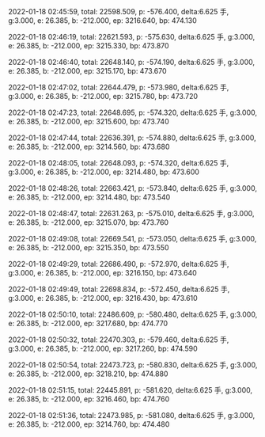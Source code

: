 2022-01-18 02:45:59, total: 22598.509, p: -576.400, delta:6.625 手, g:3.000, e: 26.385, b: -212.000, ep: 3216.640, bp: 474.130

2022-01-18 02:46:19, total: 22621.593, p: -575.630, delta:6.625 手, g:3.000, e: 26.385, b: -212.000, ep: 3215.330, bp: 473.870

2022-01-18 02:46:40, total: 22648.140, p: -574.190, delta:6.625 手, g:3.000, e: 26.385, b: -212.000, ep: 3215.170, bp: 473.670

2022-01-18 02:47:02, total: 22644.479, p: -573.980, delta:6.625 手, g:3.000, e: 26.385, b: -212.000, ep: 3215.780, bp: 473.720

2022-01-18 02:47:23, total: 22648.695, p: -574.320, delta:6.625 手, g:3.000, e: 26.385, b: -212.000, ep: 3215.600, bp: 473.740

2022-01-18 02:47:44, total: 22636.391, p: -574.880, delta:6.625 手, g:3.000, e: 26.385, b: -212.000, ep: 3214.560, bp: 473.680

2022-01-18 02:48:05, total: 22648.093, p: -574.320, delta:6.625 手, g:3.000, e: 26.385, b: -212.000, ep: 3214.480, bp: 473.600

2022-01-18 02:48:26, total: 22663.421, p: -573.840, delta:6.625 手, g:3.000, e: 26.385, b: -212.000, ep: 3214.480, bp: 473.540

2022-01-18 02:48:47, total: 22631.263, p: -575.010, delta:6.625 手, g:3.000, e: 26.385, b: -212.000, ep: 3215.070, bp: 473.760

2022-01-18 02:49:08, total: 22669.541, p: -573.050, delta:6.625 手, g:3.000, e: 26.385, b: -212.000, ep: 3215.350, bp: 473.550

2022-01-18 02:49:29, total: 22686.490, p: -572.970, delta:6.625 手, g:3.000, e: 26.385, b: -212.000, ep: 3216.150, bp: 473.640

2022-01-18 02:49:49, total: 22698.834, p: -572.450, delta:6.625 手, g:3.000, e: 26.385, b: -212.000, ep: 3216.430, bp: 473.610

2022-01-18 02:50:10, total: 22486.609, p: -580.480, delta:6.625 手, g:3.000, e: 26.385, b: -212.000, ep: 3217.680, bp: 474.770

2022-01-18 02:50:32, total: 22470.303, p: -579.460, delta:6.625 手, g:3.000, e: 26.385, b: -212.000, ep: 3217.260, bp: 474.590

2022-01-18 02:50:54, total: 22473.723, p: -580.830, delta:6.625 手, g:3.000, e: 26.385, b: -212.000, ep: 3218.210, bp: 474.880

2022-01-18 02:51:15, total: 22445.891, p: -581.620, delta:6.625 手, g:3.000, e: 26.385, b: -212.000, ep: 3216.460, bp: 474.760

2022-01-18 02:51:36, total: 22473.985, p: -581.080, delta:6.625 手, g:3.000, e: 26.385, b: -212.000, ep: 3214.760, bp: 474.480